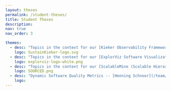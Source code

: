 ```yaml
---
layout: theses
permalink: /student-theses/
title: Student Theses
description:
nav: true
nav_order: 3

themes:
  - desc: "Topics in the context for our [Kieker Observability Framework](http://kieker-monitoring.net/). Examples: Adapting anomaly detection in a performance benchmark of monitoring agents. Reverse engineering of a Python software using domain-specific language -- [Shinhyung Yang](team/Shinhyung-Yang/)"
    logo: SustainKieker-logo.svg
  - desc: "Topics in the context for our [ExplorViz Software Visualization as a Service Approach](https://explorviz.uni-kiel.de/). Examples: Automatic Analysis and Visualization of Versioned Software Systems -- [Malte Hansen](team/Malte-Hansen/)"
    logo: explorviz-logo-white.png
  - desc: "Topics in the context for our [ScalableMine (Scalable Hierarchical Process Mining in Event-Stream Systems)](https://www.sourced.uni-bayreuth.de/de/projects/ScalableMine/index.html). Examples: - Benchmark Energy-Consumption for Stream Prpcessing Engines - Design Kubernetes Operator for Distributed Machine Leaening at the edge - Improve Data Mining Algorithms for High-Volume Sensor Data -- [Hendrik Reiter/](team/Hendrik-Reiter/)"
    logo: SOURCED.png
  - desc: "Dynamic Software Quality Metrics -- [Henning Schnoor](/team/Priv-Doz-Dr-Henning-Schnoor/)"
    logo:
---
```



